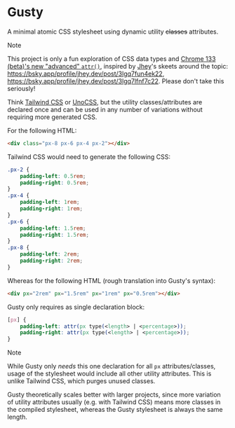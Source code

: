 # Gusty

A minimal atomic CSS stylesheet using dynamic utility ~~classes~~ attributes.

> [!NOTE]
> This project is only a fun exploration of CSS data types and [Chrome 133 (beta)'s new "advanced" `attr()`](https://developer.chrome.com/blog/advanced-attr), inspired by [Jhey](https://jhey.dev)'s skeets around the topic: https://bsky.app/profile/jhey.dev/post/3lgq7fun4ek22, https://bsky.app/profile/jhey.dev/post/3lgq7lfnf7c22. Please don't take this seriously!

Think [Tailwind CSS](https://tailwindcss.com/) or [UnoCSS](https://unocss.dev/), but the utility classes/attributes are declared once and can be used in any number of variations without requiring more generated CSS.

For the following HTML:

```html
<div class="px-8 px-6 px-4 px-2"></div>
```

Tailwind CSS would need to generate the following CSS:

```css
.px-2 {
	padding-left: 0.5rem;
	padding-right: 0.5rem;
}
.px-4 {
	padding-left: 1rem;
	padding-right: 1rem;
}
.px-6 {
	padding-left: 1.5rem;
	padding-right: 1.5rem;
}
.px-8 {
	padding-left: 2rem;
	padding-right: 2rem;
}
```

Whereas for the following HTML (rough translation into Gusty's syntax):

```html
<div px="2rem" px="1.5rem" px="1rem" px="0.5rem"></div>
```

Gusty only requires as single declaration block:

```css
[px] {
	padding-left: attr(px type(<length> | <percentage>));
	padding-right: attr(px type(<length> | <percentage>));
}
```

> [!NOTE]
> While Gusty only _needs_ this one declaration for all `px` attributes/classes, usage of the stylesheet would include all other utility attributes. This is unlike Tailwind CSS, which purges unused classes.

Gusty theoretically scales better with larger projects, since more variation of utility attributes usually (e.g. with Tailwind CSS) means more classes in the compiled stylesheet, whereas the Gusty stylesheet is always the same length.
